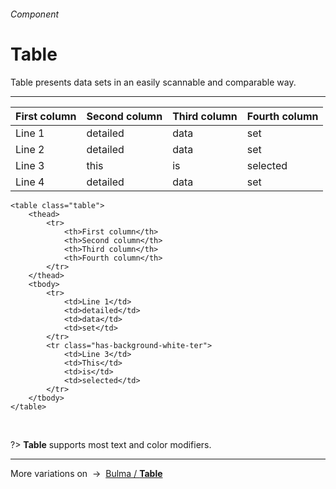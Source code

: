 <h6 class="subtitle is-5 has-text-grey">Component</h6><h1 class="title is-serif is-1 has-text-weight-bold">Table</h1>
<p class="subtitle is-5">
    <span class="has-text-weight-semibold">Table</span> presents data sets in an easily scannable and comparable way.
</p>

<hr class="is-large is-visible">

<div class="box is-well is-relaxed is-marginless">
    <table class="table">
        <thead>
            <tr>
                <th>First column</th>
                <th>Second column</th>
                <th>Third column</th>
                <th>Fourth column</th>
            </tr>
        </thead>
        <tbody>
            <tr>
                <td>Line 1</td>
                <td>detailed</td>
                <td>data</td>
                <td>set</td>
            </tr>
            <tr>
                <td>Line 2</td>
                <td>detailed</td>
                <td>data</td>
                <td>set</td>
            </tr>
            <tr class="has-background-grey-lighter">
                <td>Line 3</td>
                <td>this</td>
                <td>is</td>
                <td>selected</td>
            </tr>
            <tr>
                <td>Line 4</td>
                <td>detailed</td>
                <td>data</td>
                <td>set</td>
            </tr>
        </tbody>
    </table>
</div>

    <table class="table">
        <thead>
            <tr>
                <th>First column</th>
                <th>Second column</th>
                <th>Third column</th>
                <th>Fourth column</th>
            </tr>
        </thead>
        <tbody>
            <tr>
                <td>Line 1</td>
                <td>detailed</td>
                <td>data</td>
                <td>set</td>
            </tr>
            <tr class="has-background-white-ter">
                <td>Line 3</td>
                <td>This</td>
                <td>is</td>
                <td>selected</td>
            </tr>
        </tbody>
    </table>
<br>

?> **Table** supports most text and color modifiers.

<hr>

<div class="box is-bordered">
    More variations on &nbsp;→&nbsp; <a href="http://bulma.io/documentation/elements/table/" target="blank">Bulma / <strong>Table</strong></a>
</div>
